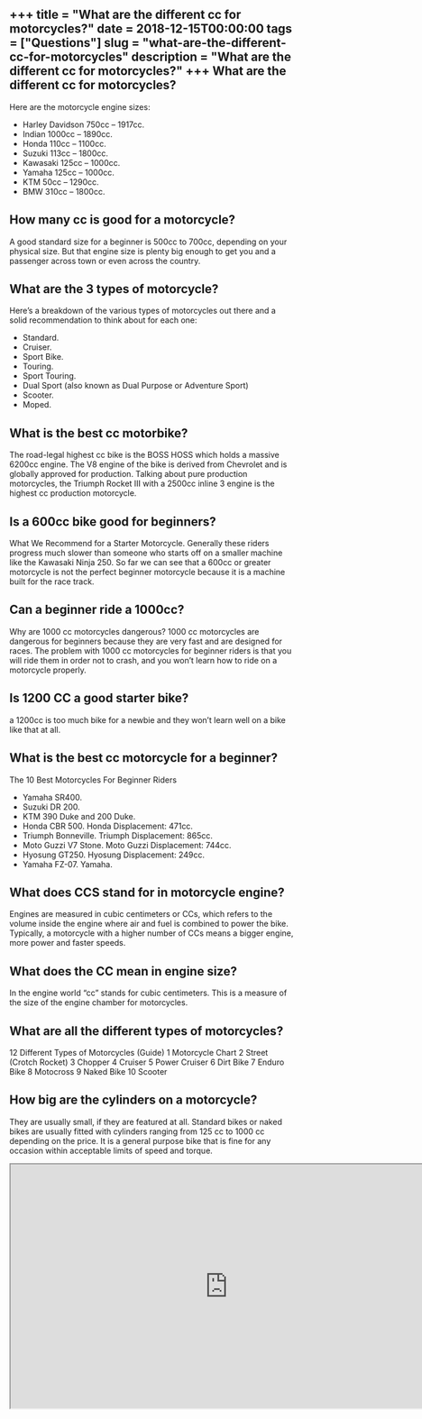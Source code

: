 +++
title = "What are the different cc for motorcycles?"
date = 2018-12-15T00:00:00
tags = ["Questions"]
slug = "what-are-the-different-cc-for-motorcycles"
description = "What are the different cc for motorcycles?"
+++
What are the different cc for motorcycles?
------------------------------------------

Here are the motorcycle engine sizes:

- Harley Davidson 750cc – 1917cc.
- Indian 1000cc – 1890cc.
- Honda 110cc – 1100cc.
- Suzuki 113cc – 1800cc.
- Kawasaki 125cc – 1000cc.
- Yamaha 125cc – 1000cc.
- KTM 50cc – 1290cc.
- BMW 310cc – 1800cc.

How many cc is good for a motorcycle?
-------------------------------------

A good standard size for a beginner is 500cc to 700cc, depending on your physical size. But that engine size is plenty big enough to get you and a passenger across town or even across the country.

What are the 3 types of motorcycle?
-----------------------------------

Here’s a breakdown of the various types of motorcycles out there and a solid recommendation to think about for each one:

- Standard.
- Cruiser.
- Sport Bike.
- Touring.
- Sport Touring.
- Dual Sport (also known as Dual Purpose or Adventure Sport)
- Scooter.
- Moped.

What is the best cc motorbike?
------------------------------

The road-legal highest cc bike is the BOSS HOSS which holds a massive 6200cc engine. The V8 engine of the bike is derived from Chevrolet and is globally approved for production. Talking about pure production motorcycles, the Triumph Rocket III with a 2500cc inline 3 engine is the highest cc production motorcycle.

Is a 600cc bike good for beginners?
-----------------------------------

What We Recommend for a Starter Motorcycle. Generally these riders progress much slower than someone who starts off on a smaller machine like the Kawasaki Ninja 250. So far we can see that a 600cc or greater motorcycle is not the perfect beginner motorcycle because it is a machine built for the race track.

Can a beginner ride a 1000cc?
-----------------------------

Why are 1000 cc motorcycles dangerous? 1000 cc motorcycles are dangerous for beginners because they are very fast and are designed for races. The problem with 1000 cc motorcycles for beginner riders is that you will ride them in order not to crash, and you won’t learn how to ride on a motorcycle properly.

Is 1200 CC a good starter bike?
-------------------------------

a 1200cc is too much bike for a newbie and they won’t learn well on a bike like that at all.

What is the best cc motorcycle for a beginner?
----------------------------------------------

The 10 Best Motorcycles For Beginner Riders

- Yamaha SR400.
- Suzuki DR 200.
- KTM 390 Duke and 200 Duke.
- Honda CBR 500. Honda Displacement: 471cc.
- Triumph Bonneville. Triumph Displacement: 865cc.
- Moto Guzzi V7 Stone. Moto Guzzi Displacement: 744cc.
- Hyosung GT250. Hyosung Displacement: 249cc.
- Yamaha FZ-07. Yamaha.

What does CCS stand for in motorcycle engine?
---------------------------------------------

Engines are measured in cubic centimeters or CCs, which refers to the volume inside the engine where air and fuel is combined to power the bike. Typically, a motorcycle with a higher number of CCs means a bigger engine, more power and faster speeds.

What does the CC mean in engine size?
-------------------------------------

In the engine world “cc” stands for cubic centimeters. This is a measure of the size of the engine chamber for motorcycles.

What are all the different types of motorcycles?
------------------------------------------------

12 Different Types of Motorcycles (Guide) 1 Motorcycle Chart 2 Street (Crotch Rocket) 3 Chopper 4 Cruiser 5 Power Cruiser 6 Dirt Bike 7 Enduro Bike 8 Motocross 9 Naked Bike 10 Scooter

How big are the cylinders on a motorcycle?
------------------------------------------

They are usually small, if they are featured at all. Standard bikes or naked bikes are usually fitted with cylinders ranging from 125 cc to 1000 cc depending on the price. It is a general purpose bike that is fine for any occasion within acceptable limits of speed and torque.

<iframe allow="accelerometer; autoplay; clipboard-write; encrypted-media; gyroscope; picture-in-picture" allowfullscreen="" class="__youtube_prefs__  epyt-is-override  no-lazyload" data-no-lazy="1" data-origheight="433" data-origwidth="770" data-skipgform_ajax_framebjll="" height="433" id="_ytid_68299" loading="lazy" src="https://www.youtube.com/embed/erP9Jxr_M6w?enablejsapi=1&autoplay=0&cc_load_policy=0&cc_lang_pref=&iv_load_policy=1&loop=0&modestbranding=0&rel=1&fs=1&playsinline=0&autohide=2&theme=dark&color=red&controls=1&" title="YouTube player" width="770"></iframe>
